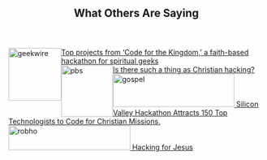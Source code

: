 <section class="wrapper style4 container special">
  <header class="special container">
    <h2><span class="icon fa-comments-o"></span> What Others Are Saying</h2>
  </header>
  <div class="row">
    <div class="4u">
      <section>
        <a href="http://www.geekwire.com/2014/faith-based-hackathon-meets-impact-hub/" target="_blank">
          <img class="" style="float:left; vertical-align:middle;" alt="geekwire" src="http://sf.codeforthekingdom.org/wp-content/uploads/sites/6/2014/04/geekwire.jpg" width="104" height="104">
          Top projects from ‘Code for the Kingdom,’ a faith-based hackathon for spiritual geeks
        </a>
      </section>
    </div>
    <div class="4u">
      <section>
       <a href="http://www.pbs.org/idealab/2013/07/christian-hackathon-highlights-14-religious-app-ideas" target="_blank" style="">
        <img class="" style="float: left;" alt="pbs" src="http://sf.codeforthekingdom.org/wp-content/uploads/sites/6/2014/04/pbs.jpg" width="102" height="102">
        <span style="">Is there such a thing as Christian hacking?</span>
       </a>   
      </section>
    </div>    
    <div class="4u">
      <section>
        <a href="http://www.gospelherald.com/articles/48392/20130711/silicon-valley-hackathon-attracts-150-top-technologists-to-code-for-christian-missions.htm" target="_blank">
          <img class="image fit" alt="gospel" src="http://sf.codeforthekingdom.org/wp-content/uploads/sites/6/2014/04/gospel.png" width="239" height="65">
Silicon Valley Hackathon Attracts 150 Top Technologists to Code for Christian Missions.
        </a>
      </section>
    </div>    
  </div>
  <div class="row">
    <div class="4u">
      <section>
        <a href="http://robhoskins.com/hacking-for-jesus/" target="_blank">
          <img class="image fit" alt="robho" src="http://sf.codeforthekingdom.org/wp-content/uploads/sites/6/2014/04/robho1-300x34.jpg" width="240" height="48">
          Hacking for Jesus
        </a>
      </section>
    </div>
  </div>
<p>
     
    
    
</p>
</section>

